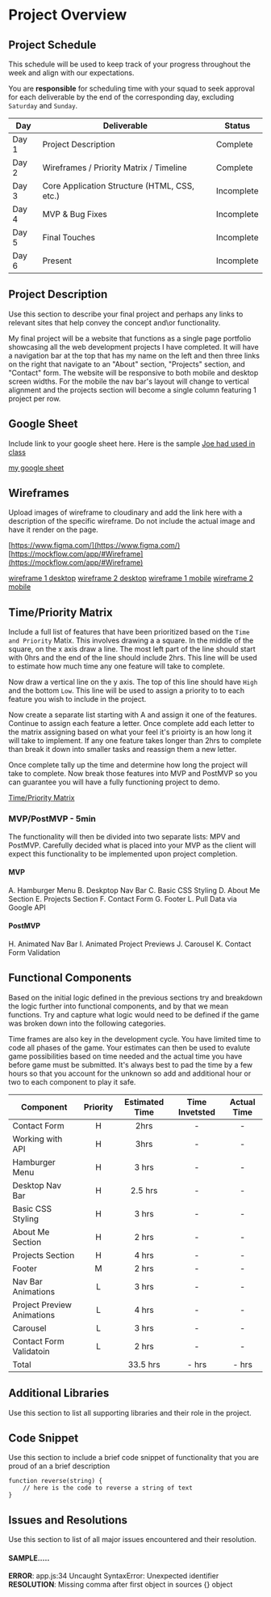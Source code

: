 # Project Overview

## Project Schedule

This schedule will be used to keep track of your progress throughout the week and align with our expectations.  

You are **responsible** for scheduling time with your squad to seek approval for each deliverable by the end of the corresponding day, excluding `Saturday` and `Sunday`.

|  Day | Deliverable | Status
|---|---| ---|
|Day 1| Project Description | Complete
|Day 2| Wireframes / Priority Matrix / Timeline | Complete
|Day 3| Core Application Structure (HTML, CSS, etc.) | Incomplete
|Day 4| MVP & Bug Fixes | Incomplete
|Day 5| Final Touches | Incomplete
|Day 6| Present | Incomplete


## Project Description

Use this section to describe your final project and perhaps any links to relevant sites that help convey the concept and\or functionality.

My final project will be a website that functions as a single page portfolio showcasing all the web development projects I have completed. It will have a navigation bar at the top that has my name on the left and then three links on the right that navigate to an "About" section, "Projects" section, and "Contact" form. The website will be responsive to both mobile and desktop screen widths. For the mobile the nav bar's layout will change to vertical alignment and the projects section will become a single column featuring 1 project per row.

## Google Sheet

Include link to your google sheet here.  Here is the sample [Joe had used in class](https://docs.google.com/spreadsheets/d/15PmioBi2dQEkewpqI7MDkDpvcVF0Trw8vmarAQbwoHk/edit#gid=0) 

[my google sheet](https://docs.google.com/spreadsheets/d/1TlKP5RsL9Di78UFVrO_7kNCEBDvQXZa1_1LdwngtBrk/edit#gid=0)
## Wireframes

Upload images of wireframe to cloudinary and add the link here with a description of the specific wireframe. Do not include the actual image and have it render on the page.  

[https://www.figma.com/](https://www.figma.com/)
[https://mockflow.com/app/#Wireframe](https://mockflow.com/app/#Wireframe)

[wireframe 1 desktop](https://res.cloudinary.com/do6tcpizk/image/upload/v1583788783/Project%201%20Portfolio%20Site/IMG_3120_r1chr3.jpg)
[wireframe 2 desktop](https://res.cloudinary.com/do6tcpizk/image/upload/v1583788787/Project%201%20Portfolio%20Site/IMG_3121_mlczhg.jpg)
[wireframe 1 mobile](https://res.cloudinary.com/do6tcpizk/image/upload/v1583788791/Project%201%20Portfolio%20Site/IMG_3122_lb4yiq.jpg)
[wireframe 2 mobile](https://res.cloudinary.com/do6tcpizk/image/upload/v1583788795/Project%201%20Portfolio%20Site/IMG_3123_n6uouj.jpg)

## Time/Priority Matrix 

Include a full list of features that have been prioritized based on the `Time and Priority` Matix.  This involves drawing a a square.  In the middle of the square, on the x axis draw a line.  The most left part of the line should start with 0hrs and the end of the line should include 2hrs.  This line will be used to estimate how much time any one feature will take to complete. 

Now draw a vertical line on the y axis.  The top of this line should have `High` and the bottom `Low`.  This line will be used to assign a priority to to each feature you wish to include in the project.  

Now create a separate list starting with A and assign it one of the features.  Continue to assign each feature a letter.  Once complete add each letter to the matrix assigning based on what your feel it's prioirty is an how long it will take to implement. If any one feature takes longer than 2hrs to complete than break it down into smaller tasks and reassign them a new letter. 

Once complete tally up the time and determine how long the project will take to complete. Now break those features into MVP and PostMVP so you can guarantee you will have a fully functioning project to demo. 

[Time/Priority Matrix](https://res.cloudinary.com/do6tcpizk/image/upload/v1583852480/Project%201%20Portfolio%20Site/IMG_3126_cpivox.jpg)

### MVP/PostMVP - 5min

The functionality will then be divided into two separate lists: MPV and PostMVP.  Carefully decided what is placed into your MVP as the client will expect this functionality to be implemented upon project completion.  

#### MVP

A. Hamburger Menu
B. Deskptop Nav Bar
C. Basic CSS Styling
D. About Me Section
E. Projects Section
F. Contact Form
G. Footer
L. Pull Data via Google API

#### PostMVP 

H. Animated Nav Bar
I. Animated Project Previews
J. Carousel
K. Contact Form Validation

## Functional Components

Based on the initial logic defined in the previous sections try and breakdown the logic further into functional components, and by that we mean functions.  Try and capture what logic would need to be defined if the game was broken down into the following categories.

Time frames are also key in the development cycle.  You have limited time to code all phases of the game.  Your estimates can then be used to evalute game possibilities based on time needed and the actual time you have before game must be submitted. It's always best to pad the time by a few hours so that you account for the unknown so add and additional hour or two to each component to play it safe.

| Component | Priority | Estimated Time | Time Invetsted | Actual Time |
| --- | :---: |  :---: | :---: | :---: |
| Contact Form | H | 2hrs| - | - |
| Working with API | H | 3hrs| - | - |
| Hamburger Menu | H | 3 hrs | - | - |
| Desktop Nav Bar | H | 2.5 hrs | - | - |
| Basic CSS Styling | H | 3 hrs | - | - |
| About Me Section | H | 2 hrs | - | - |
| Projects Section | H | 4 hrs | - | - |
| Footer | M | 2 hrs | - | - |
| Nav Bar Animations | L | 3 hrs | - | - |
| Project Preview Animations | L | 4 hrs | - | - |
| Carousel | L | 3 hrs | - | - |
| Contact Form Validatoin | L | 2 hrs | - | - |
| Total |  | 33.5 hrs| - hrs |  - hrs |

## Additional Libraries
 Use this section to list all supporting libraries and their role in the project. 

## Code Snippet

Use this section to include a brief code snippet of functionality that you are proud of an a brief description  

```
function reverse(string) {
	// here is the code to reverse a string of text
}
```

## Issues and Resolutions
 Use this section to list of all major issues encountered and their resolution.

#### SAMPLE.....
**ERROR**: app.js:34 Uncaught SyntaxError: Unexpected identifier                                
**RESOLUTION**: Missing comma after first object in sources {} object
